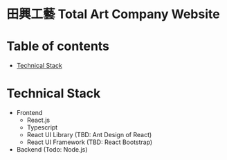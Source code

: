 # 田興工藝 Total Art Company Website

# Table of contents
* [Technical Stack](#Technical-Stack)

# Technical Stack
* Frontend
    * React.js
    * Typescript
    * React UI Library (TBD: Ant Design of React)
    * React UI Framework (TBD: React Bootstrap)
* Backend (Todo: Node.js)
